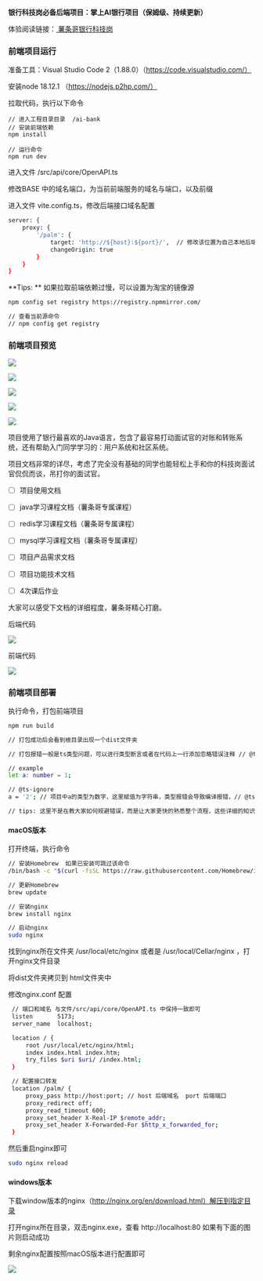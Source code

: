 **银行科技岗必备后端项目：掌上AI银行项目（保姆级、持续更新）**

体验阅读链接：[ 薯条哥银行科技岗](https://qq5jbkqzduo.feishu.cn/wiki/FA4gwhMGqiVS4wko702cNc1Mnkf?from=from_copylink)

### 前端项目运行

准备工具：Visual Studio Code 2（1.88.0）（https://code.visualstudio.com/）

安装node 18.12.1 （https://nodejs.p2hp.com/）

拉取代码，执行以下命令

```plain text
// 进入工程目录目录  /ai-bank
// 安装前端依赖
npm install

// 运行命令
npm run dev
```

进入文件 /src/api/core/OpenAPI.ts

修改BASE 中的域名端口，为当前前端服务的域名与端口，以及前缀

进入文件 vite.config.ts，修改后端接口域名配置

```bash
server: {
    proxy: {
        '/palm': {
            target: 'http://${host}:${port}/',  // 修改该位置为自己本地后端服务以及端口
            changeOrigin: true
        }
    }
}
```

**Tips: ** 如果拉取前端依赖过慢，可以设置为淘宝的镜像源

```bash
npm config set registry https://registry.npmmirror.com/

// 查看当前源命令
// npm config get registry
```

### 前端项目预览

![](images/image-6.png)

![](images/image-7.png)

![](images/image-4.png)

![](images/image-5.png)

![](images/image-3.png)

项目使用了银行最喜欢的Java语言，包含了最容易打动面试官的对账和转账系统，还有帮助入门同学学习的：用户系统和社区系统。

项目文档非常的详尽，考虑了完全没有基础的同学也能轻松上手和你的科技岗面试官侃侃而谈，吊打你的面试官。

- [ ] 项目使用文档

- [ ] java学习课程文档（薯条哥专属课程）

- [ ] redis学习课程文档（薯条哥专属课程）

- [ ] mysql学习课程文档（薯条哥专属课程）

- [ ] 项目产品需求文档

- [ ] 项目功能技术文档

- [ ] 4次课后作业

大家可以感受下文档的详细程度，薯条哥精心打磨。

后端代码

![](images/image-2.png)

前端代码

![](images/image.png)

### 前端项目部署

执行命令，打包前端项目

```bash
npm run build

// 打包成功后会看到根目录出现一个dist文件夹

// 打包报错一般是ts类型问题，可以进行类型断言或者在代码上一行添加忽略错误注释 // @ts-ignore

// example
let a: number = 1;

// @ts-ignore
a = '2'; // 项目中a的类型为数字，这里赋值为字符串，类型报错会导致编译报错，// @ts-ignore会告诉编译器忽略这个错误

// tips: 这里不是在教大家如何规避错误，而是让大家更快的熟悉整个流程，这些详细的知识，需要慢慢理解学习~
```

#### macOS版本

打开终端，执行命令

```bash
// 安装Homebrew  如果已安装可跳过该命令
/bin/bash -c "$(curl -fsSL https://raw.githubusercontent.com/Homebrew/install/HEAD/install.sh)"

// 更新Homebrew
brew update

// 安装nginx
brew install nginx

// 启动nginx
sudo nginx
```

找到nginx所在文件夹 /usr/local/etc/nginx 或者是 /usr/local/Cellar/nginx ，打开nginx文件目录

将dist文件夹拷贝到 html文件夹中

修改nginx.conf 配置

```bash
 // 端口和域名 与文件/src/api/core/OpenAPI.ts 中保持一致即可
 listen       5173;
 server_name  localhost;

 location / {
     root /usr/local/etc/nginx/html;
     index index.html index.htm;
     try_files $uri $uri/ /index.html;
 }

 // 配置接口转发
 location /palm/ {
     proxy_pass http://host:port; // host 后端域名  port 后端端口
     proxy_redirect off;
     proxy_read_timeout 600;
     proxy_set_header X-Real-IP $remote_addr;
     proxy_set_header X-Forwarded-For $http_x_forwarded_for;
 }

```

然后重启nginx即可

```bash
sudo nginx reload
```

#### windows版本

下载window版本的nginx（http://nginx.org/en/download.html）解压到指定目录

打开nginx所在目录，双击nginx.exe，查看 http://localhost:80 如果有下面的图片则启动成功

剩余nginx配置按照macOS版本进行配置即可

![](images/image-1.png)
